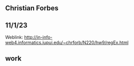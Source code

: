 ## Christian Forbes
## 11/1/23
Weblink: http://in-info-web4.informatics.iupui.edu/~chrforb/N220/hw9/regEx.html
## work